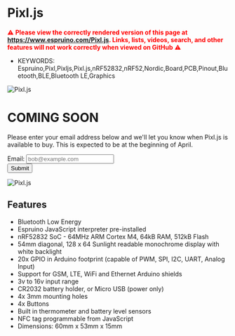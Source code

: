 <!--- Copyright (c) 2016 Gordon Williams, Pur3 Ltd. See the file LICENSE for copying permission. -->
Pixl.js
=======

<span style="color:red">:warning: **Please view the correctly rendered version of this page at https://www.espruino.com/Pixl.js. Links, lists, videos, search, and other features will not work correctly when viewed on GitHub** :warning:</span>

* KEYWORDS: Espruino,Pixl,Pixljs,Pixl.js,nRF52832,nRF52,Nordic,Board,PCB,Pinout,Bluetooth,BLE,Bluetooth LE,Graphics

![Pixl.js](Pixl.js/board.jpg)

# COMING SOON

Please enter your email address below and we'll let you know when Pixl.js
is available to buy. This is expected to be at the beginning of April.

<form action="https://docs.google.com/forms/d/e/1FAIpQLSecLWXsbe8Oc9B62V1WkmDfoYxIMvPoXw4fCg33ZdBb_RTcjw/formResponse" target="_blank" method="POST" class="form-inline" role="form">
  <div class="form-group ">
    <label for="exampleInputEmail1">Email:</label>
    <input type="email" name="emailAddress" value="" class="form-control" placeholder="bob@example.com" style="width: 200px;"/>
  </div>
  <button type="submit" class="btn btn-primary">Submit</button>
</form>

![Pixl.js](Pixl.js/back.jpg)

Features
--------

* Bluetooth Low Energy
* Espruino JavaScript interpreter pre-installed
* nRF52832 SoC - 64MHz ARM Cortex M4, 64kB RAM, 512kB Flash
* 54mm diagonal, 128 x 64 Sunlight readable monochrome display with white backlight
* 20x GPIO in Arduino footprint (capable of PWM, SPI, I2C, UART, Analog Input)
* Support for GSM, LTE, WiFi and Ethernet Arduino shields
* 3v to 16v input range
* CR2032 battery holder, or Micro USB (power only)
* 4x 3mm mounting holes
* 4x Buttons
* Built in thermometer and battery level sensors
* NFC tag programmable from JavaScript
* Dimensions: 60mm x 53mm x 15mm

